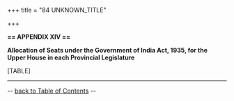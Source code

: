 +++
title = "84 UNKNOWN_TITLE"

+++


  
**== APPENDIX XIV ==**

**Allocation of Seats under the Government of India Act, 1935, for the
Upper House in each Provincial Legislature**

  

[TABLE]

------------------------------------------------------------------------

-- [back to Table of Contents](../index.html#contents) --  

